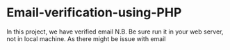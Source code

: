 # Email-verification-using-PHP<br/>

In this project, we have verified email
N.B. Be sure run it in your web server, not in local machine. As there might be issue with email
